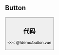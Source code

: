 ## Button

<script setup>
import Button from '../demo/button.vue'
</script>

<ClientOnly>
<Button />
</ClientOnly>

## 代码

<<< @/demo/button.vue
